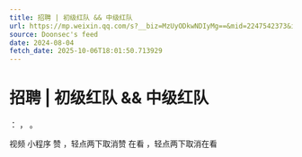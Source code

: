 ```yaml
---
title: 招聘 | 初级红队 && 中级红队
url: https://mp.weixin.qq.com/s?__biz=MzUyODkwNDIyMg==&mid=2247542373&idx=2&sn=bc93ffb0c0e1a56adf3c837e68203a94
source: Doonsec's feed
date: 2024-08-04
fetch_date: 2025-10-06T18:01:50.713929
---
```


# 招聘 | 初级红队 && 中级红队

：
，
。

视频
小程序
赞
，轻点两下取消赞
在看
，轻点两下取消在看